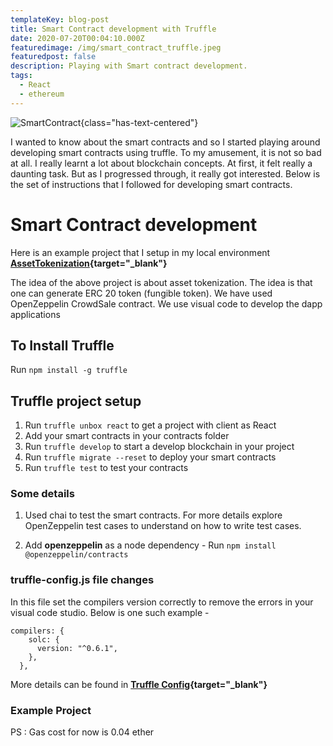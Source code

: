 ```yaml
---
templateKey: blog-post
title: Smart Contract development with Truffle
date: 2020-07-20T00:04:10.000Z
featuredimage: /img/smart_contract_truffle.jpeg
featuredpost: false
description: Playing with Smart contract development.
tags:
  - React
  - ethereum
---
```


![SmartContract](/img/smart_contract_truffle.jpeg){class="has-text-centered"}

I wanted to know about the smart contracts and so I started playing around developing smart contracts using truffle. To my amusement, it is not so bad at all. I really learnt a lot about blockchain concepts. At first, it felt really a daunting task. But as I progressed through, it really got interested. Below is the set of instructions that I followed for developing smart contracts.

# Smart Contract development

Here is an example project that I setup in my local environment **[AssetTokenization](https://github.com/valekar/AssetTokenization){target="\_blank"}**

The idea of the above project is about asset tokenization. The idea is that one can generate ERC 20 token (fungible token). We have used OpenZeppelin CrowdSale contract. We use visual code to develop the dapp applications

## To Install Truffle

Run `npm install -g truffle`

## Truffle project setup

1. Run `truffle unbox react` to get a project with client as React
2. Add your smart contracts in your contracts folder
3. Run `truffle develop` to start a develop blockchain in your project
4. Run `truffle migrate --reset` to deploy your smart contracts
5. Run `truffle test` to test your contracts

### Some details

1. Used chai to test the smart contracts. For more details explore OpenZeppelin test cases to understand on how to write test cases.

2. Add **openzeppelin** as a node dependency - Run `npm install @openzeppelin/contracts`

### truffle-config.js file changes

In this file set the compilers version correctly to remove the errors in your visual code studio. Below is one such example -

```
compilers: {
    solc: {
      version: "^0.6.1",
    },
  },

```

More details can be found in **[Truffle Config](https://www.trufflesuite.com/docs/truffle/reference/configuration){target="\_blank"}**

### Example Project

PS : Gas cost for now is 0.04 ether
